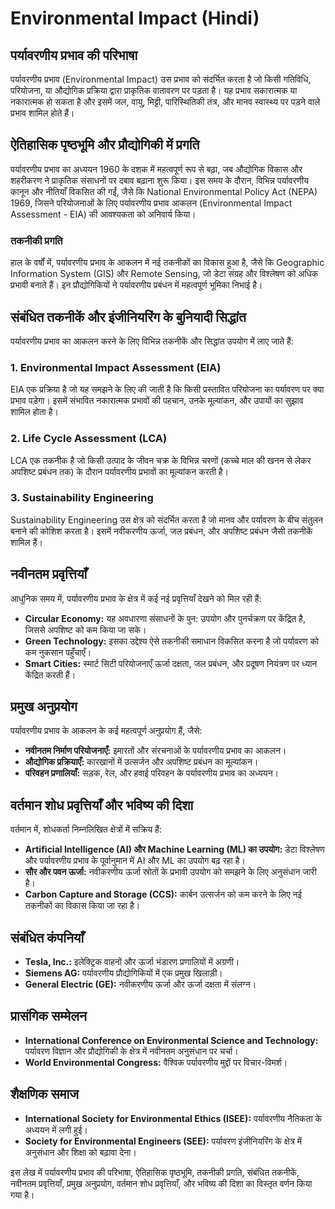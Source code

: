 # Environmental Impact (Hindi)

## पर्यावरणीय प्रभाव की परिभाषा

पर्यावरणीय प्रभाव (Environmental Impact) उस प्रभाव को संदर्भित करता है जो किसी गतिविधि, परियोजना, या औद्योगिक प्रक्रिया द्वारा प्राकृतिक वातावरण पर पड़ता है। यह प्रभाव सकारात्मक या नकारात्मक हो सकता है और इसमें जल, वायु, मिट्टी, पारिस्थितिकी तंत्र, और मानव स्वास्थ्य पर पड़ने वाले प्रभाव शामिल होते हैं। 

## ऐतिहासिक पृष्ठभूमि और प्रौद्योगिकी में प्रगति

पर्यावरणीय प्रभाव का अध्ययन 1960 के दशक में महत्वपूर्ण रूप से बढ़ा, जब औद्योगिक विकास और शहरीकरण ने प्राकृतिक संसाधनों पर दबाव बढ़ाना शुरू किया। इस समय के दौरान, विभिन्न पर्यावरणीय कानून और नीतियाँ विकसित की गईं, जैसे कि National Environmental Policy Act (NEPA) 1969, जिसने परियोजनाओं के लिए पर्यावरणीय प्रभाव आकलन (Environmental Impact Assessment - EIA) की आवश्यकता को अनिवार्य किया।

### तकनीकी प्रगति

हाल के वर्षों में, पर्यावरणीय प्रभाव के आकलन में नई तकनीकों का विकास हुआ है, जैसे कि Geographic Information System (GIS) और Remote Sensing, जो डेटा संग्रह और विश्लेषण को अधिक प्रभावी बनाते हैं। इन प्रौद्योगिकियों ने पर्यावरणीय प्रबंधन में महत्वपूर्ण भूमिका निभाई है।

## संबंधित तकनीकें और इंजीनियरिंग के बुनियादी सिद्धांत

पर्यावरणीय प्रभाव का आकलन करने के लिए विभिन्न तकनीकें और सिद्धांत उपयोग में लाए जाते हैं:

### 1. Environmental Impact Assessment (EIA)
EIA एक प्रक्रिया है जो यह समझने के लिए की जाती है कि किसी प्रस्तावित परियोजना का पर्यावरण पर क्या प्रभाव पड़ेगा। इसमें संभावित नकारात्मक प्रभावों की पहचान, उनके मूल्यांकन, और उपायों का सुझाव शामिल होता है।

### 2. Life Cycle Assessment (LCA)
LCA एक तकनीक है जो किसी उत्पाद के जीवन चक्र के विभिन्न चरणों (कच्चे माल की खनन से लेकर अपशिष्ट प्रबंधन तक) के दौरान पर्यावरणीय प्रभावों का मूल्यांकन करती है।

### 3. Sustainability Engineering
Sustainability Engineering उस क्षेत्र को संदर्भित करता है जो मानव और पर्यावरण के बीच संतुलन बनाने की कोशिश करता है। इसमें नवीकरणीय ऊर्जा, जल प्रबंधन, और अपशिष्ट प्रबंधन जैसी तकनीकें शामिल हैं।

## नवीनतम प्रवृत्तियाँ

आधुनिक समय में, पर्यावरणीय प्रभाव के क्षेत्र में कई नई प्रवृत्तियाँ देखने को मिल रही हैं:

- **Circular Economy:** यह अवधारणा संसाधनों के पुन: उपयोग और पुनर्चक्रण पर केंद्रित है, जिससे अपशिष्ट को कम किया जा सके।
- **Green Technology:** इसका उद्देश्य ऐसे तकनीकी समाधान विकसित करना है जो पर्यावरण को कम नुकसान पहुँचाएँ।
- **Smart Cities:** स्मार्ट सिटी परियोजनाएँ ऊर्जा दक्षता, जल प्रबंधन, और प्रदूषण नियंत्रण पर ध्यान केंद्रित करती हैं।

## प्रमुख अनुप्रयोग

पर्यावरणीय प्रभाव के आकलन के कई महत्वपूर्ण अनुप्रयोग हैं, जैसे:

- **नवीनतम निर्माण परियोजनाएँ:** इमारतों और संरचनाओं के पर्यावरणीय प्रभाव का आकलन।
- **औद्योगिक प्रक्रियाएँ:** कारखानों में उत्सर्जन और अपशिष्ट प्रबंधन का मूल्यांकन।
- **परिवहन प्रणालियाँ:** सड़क, रेल, और हवाई परिवहन के पर्यावरणीय प्रभाव का अध्ययन।

## वर्तमान शोध प्रवृत्तियाँ और भविष्य की दिशा

वर्तमान में, शोधकर्ता निम्नलिखित क्षेत्रों में सक्रिय हैं:

- **Artificial Intelligence (AI) और Machine Learning (ML) का उपयोग:** डेटा विश्लेषण और पर्यावरणीय प्रभाव के पूर्वानुमान में AI और ML का उपयोग बढ़ रहा है।
- **सौर और पवन ऊर्जा:** नवीकरणीय ऊर्जा स्रोतों के प्रभावी उपयोग को समझने के लिए अनुसंधान जारी है।
- **Carbon Capture and Storage (CCS):** कार्बन उत्सर्जन को कम करने के लिए नई तकनीकों का विकास किया जा रहा है।

## संबंधित कंपनियाँ

- **Tesla, Inc.:** इलेक्ट्रिक वाहनों और ऊर्जा भंडारण प्रणालियों में अग्रणी।
- **Siemens AG:** पर्यावरणीय प्रौद्योगिकियों में एक प्रमुख खिलाड़ी।
- **General Electric (GE):** नवीकरणीय ऊर्जा और ऊर्जा दक्षता में संलग्न।

## प्रासंगिक सम्मेलन

- **International Conference on Environmental Science and Technology:** पर्यावरण विज्ञान और प्रौद्योगिकी के क्षेत्र में नवीनतम अनुसंधान पर चर्चा।
- **World Environmental Congress:** वैश्विक पर्यावरणीय मुद्दों पर विचार-विमर्श।

## शैक्षणिक समाज

- **International Society for Environmental Ethics (ISEE):** पर्यावरणीय नैतिकता के अध्ययन में लगी हुई।
- **Society for Environmental Engineers (SEE):** पर्यावरण इंजीनियरिंग के क्षेत्र में अनुसंधान और शिक्षा को बढ़ावा देना।

इस लेख में पर्यावरणीय प्रभाव की परिभाषा, ऐतिहासिक पृष्ठभूमि, तकनीकी प्रगति, संबंधित तकनीकें, नवीनतम प्रवृत्तियाँ, प्रमुख अनुप्रयोग, वर्तमान शोध प्रवृत्तियाँ, और भविष्य की दिशा का विस्तृत वर्णन किया गया है।